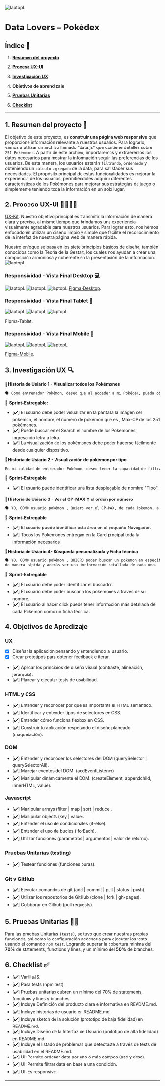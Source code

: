 ![laptopL](../pokemon/../../img/COMPOSISCION_portada.png)

# Data Lovers – Pokédex

## Índice 🎯

1. [**Resumen del proyecto**](##1-resumen-del-proyecto)
  
2. [**Proceso UX-UI**](##2-proceso-UX-UI)
  
3. [**Investigación UX**](##3-investigacion-ux)
   
4. [**Objetivos de aprendizaje**](##4-objetivos-de-aprendizaje)
   
5. [**Pruebas Unitarias**](##5-pruebas-unitarias)
   
6. [**Checklist**](##6-Checklist)

---

## 1. Resumen del proyecto 📝

El objetivo de este proyecto, es **construir una página web responsive** que proporcione información relevante a nuestros usuarios. Para lograrlo, vamos a utilizar un archivo llamado "data.js" que contiene detalles sobre `251 Pokémones`. A partir de este archivo, importaremos y extraeremos los datos necesarios para mostrar la información según las preferencias de los usuarios. De esta manera, los usuarios estarán `filtrando`, `ordenando` y obteniendo un `cálculo agregado` de la data, para satisfacer sus necesidades. El propósito principal de estas funcionalidades es mejorar la experiencia de los usuarios, permitiéndoles adquirir diferentes características de los Pokémones para mejorar sus estrategias de juego o simplemente teniendo toda la información en un solo lugar.

## 2. Proceso UX-UI 👩🏻‍🎨🎨

[UX-Kit](<https://www.figma.com/file/UwWD2NwwPNv8eSDmJH8Hh9/Pokedex---Laboratoria-(Dev-007)?type=design&node-id=2-5&t=FnhaUHLWuEIGak1v-0>).
Nuestro objetivo principal es transmitir la información de manera clara y precisa, al mismo tiempo que brindamos una experiencia visualmente agradable para nuestros usuarios. Para lograr esto, nos hemos enfocado en utilizar un diseño limpio y simple que facilite el reconocimiento de la interfaz de nuestra página web de manera rápida.

Nuestro enfoque se basa en los siete principios básicos de diseño, también conocidos como la Teoría de la Gestalt, los cuales nos ayudan a crear una composición armoniosa y coherente en la presentación de la información.
![laptopL](../pokemon/../../img/Captura%20de%20pantalla%202023-05-29%20a%20las%2018.55.22.png)

### Responsividad - Vista Final Desktop 💻

![laptopL](../pokemon/../../img/res/d-1.png)
![laptopL](../pokemon/../../img/res/d-2.png)
![laptopL](../pokemon/../../img/res/d-3.png)
[Figma-Desktop](<https://www.figma.com/file/UwWD2NwwPNv8eSDmJH8Hh9/Pokedex---Laboratoria-(Dev-007)?type=design&node-id=2-3&t=LMI1PkSmb9tgYTtU-0>).

### Responsividad - Vista Final Tablet 📱

![laptopL](../pokemon/../../img/res/t-1.png)
![laptopL](../pokemon/../../img/res/t-2.png)
![laptopL](../pokemon/../../img/res/t-3.png)

[Figma-Tablet](<https://www.figma.com/file/UwWD2NwwPNv8eSDmJH8Hh9/Pokedex---Laboratoria-(Dev-007)?type=design&node-id=82-4159&t=KkEHqOFloPmDJ3lj-0>).

### Responsividad - Vista Final Mobile 📲

![laptopL](../pokemon/../../img/res/m-1.png)
![laptopL](../pokemon/../../img/res/m-2.png)
![laptopL](../pokemon/../../img/res/m-3.png)

[Figma-Mobile](<https://www.figma.com/file/UwWD2NwwPNv8eSDmJH8Hh9/Pokedex---Laboratoria-(Dev-007)?type=design&node-id=82-4160&t=KkEHqOFloPmDJ3lj-0>).

## 3. Investigación UX 🔍

📝**Historia de Usiario 1 - Visualizar todos los Pokémones**

```sh
🗣️ Como entrenador Pokémon, deseo que al acceder a mi Pokédex, pueda observar una lista completa de todos los Pokémon disponibles. De esta manera, podré conocer qué Pokémon se encuentran registrados en mi Pokédex.
```

📍 **Sprint-Entregable:**

- [✔️] El usuario debe poder visualizar en la pantalla la imagen del pokemon, el nombre, el numero de pokemon que es , Max-CP de los 251 pokémones.
- [✔️] Puede buscar en el Search el nombre de los Pokemones, ingresando letra a letra.
- [✔️] La visualización de los pokémones debe poder hacerse fácilmente desde cualquier dispositivo.

📝**Historia de Usiario 2 - Visualización de pokémon por tipo**

```sh
En mi calidad de entrenador Pokémon, deseo tener la capacidad de filtrar los Pokémon en mi Pokédex según su tipo de elemento (como fuego, tierra, agua, etc.). Esto me permitirá identificar fácilmente qué Pokémon comparten un tipo de elemento específico y conocer sus características correspondientes.
```

📍 **Sprint-Entregable**

- [✔️] El usuario puede identificar una lista desplegable de nombre "Tipo".

📝**Historia de Usiario 3 - Ver el CP-MAX Y el orden por número**

```sh
🗣️ YO, COMO usuario pokémon , Quiero ver el CP-MAX, de cada Pokemon, a penas entro a mi Pokedex y poder ordenarla de Mayor a Meno.
```

📍 **Sprint-Entregable**

- [✔️] El usuario puede identificar esta área en el pequeño Navegador.
- [✔️] Todos los Pokemones entregan en la Card prncipal toda la información necesarios

📝**Historia de Usiario 4- Búsqueda personalizada y Ficha técnica**

```sh
🗣️ YO, COMO usuario pokémon , QUIERO poder buscar un pokemon en especifico PARA acceder a todas sus características
de manera rápida y además ver una inrformación detallada de cada uno.
```

📍 **Sprint-Entregable**

- [✔️] El usuario debe poder identificar el buscador.
- [✔️] El usuario debe poder buscar a los pokemones a través de su nombre.
- [✔️] El usuario al hacer click puede tener información más detallada de cada Pokemon como un ficha técnica.

## 4. Objetivos de Apredizaje 

### UX

- [x] Diseñar la aplicación pensando y entendiendo al usuario.
- [x] Crear prototipos para obtener feedback e iterar.
- [✔️] Aplicar los principios de diseño visual (contraste, alineación, jerarquía).
- [✔️] Planear y ejecutar tests de usabilidad.

### HTML y CSS

- [✔️] Entender y reconocer por qué es importante el HTML semántico.
- [✔️] Identificar y entender tipos de selectores en CSS.
- [✔️] Entender cómo funciona flexbox en CSS.
- [✔️] Construir tu aplicación respetando el diseño planeado (maquetación).

### DOM

- [✔️] Entender y reconocer los selectores del DOM (querySelector | querySelectorAll).
- [✔️] Manejar eventos del DOM. (addEventListener)
- [✔️] Manipular dinámicamente el DOM. (createElement, appendchild, innerHTML, value).

### Javascript

- [✔️] Manipular arrays (filter | map | sort | reduce).
- [✔️] Manipular objects (key | value).
- [✔️] Entender el uso de condicionales (if-else).
- [✔️] Entender el uso de bucles ( forEach).
- [✔️] Utilizar funciones (parámetros | argumentos | valor de retorno).

### Pruebas Unitarias (testing)

- [✔️] Testear funciones (funciones puras).

### Git y GitHub

- [✔️] Ejecutar comandos de git (add | commit | pull | status | push).
- [✔️] Utilizar los repositorios de GitHub (clone | fork | gh-pages).
- [✔️] Colaborar en Github (pull requests).

## 5. Pruebas Unitarias 📝💯

Para las pruebas Unitarias `(tests)`, se tuvo que crear nuestras propias funciones, asi como la configuración necesaria para ejecutar los tests usando el comando `npm test`. Logrando superar la cobertura minima del **70%** de statements, functions y lines, y un mínimo del **50%** de branches.

## 6. Checklist ✅

- [✔️] VanillaJS.
- [✔️] Pasa tests (npm test)
- [✔️] Pruebas unitarias cubren un mínimo del 70% de statements, functions y lines y branches.
- [✔️] Incluye Definición del producto clara e informativa en README.md.
- [✔️] Incluye historias de usuario en README.md.
- [✔️] Incluye sketch de la solución (prototipo de baja fidelidad) en README.md.
- [✔️] Incluye Diseño de la Interfaz de Usuario (prototipo de alta fidelidad) en README.md.
- [✔️] Incluye el listado de problemas que detectaste a través de tests de usabilidad en el README.md.
- [✔️] UI: Permite ordenar data por uno o más campos (asc y desc).
- [✔️] UI: Permite filtrar data en base a una condición.
- [✔️] UI: Es responsive.

---
